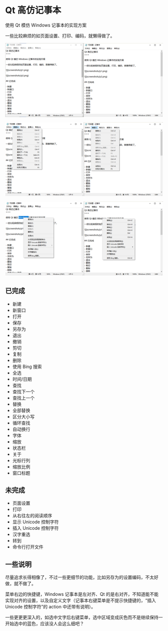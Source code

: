 Qt 高仿记事本
===

使用 Qt 模仿 Windows 记事本的实现方案

一些比较麻烦的如页面设置、打印、编码，就懒得做了。

![](screenshots/p1.png)

![](screenshots/p2.png)

![](screenshots/p3.png)


## 已完成

- 新建
- 新窗口
- 打开
- 保存
- 另存为
- 退出
- 撤销
- 剪切
- 复制
- 删除
- 使用 Bing 搜索
- 全选
- 时间/日期
- 查找
- 查找下一个
- 查找上一个
- 替换
- 全部替换
- 区分大小写
- 循环查找
- 自动换行
- 字体
- 缩放
- 状态栏
- 关于
- 光标行列
- 缩放比例
- 窗口标题



## 未完成

- 页面设置
- 打印
- 从右往左的阅读顺序
- 显示 Unicode 控制字符
- 插入 Unicode 控制字符
- 汉字重选
- 转到
- 命令行打开文件



## 一些说明

尽量追求长得相像了，不过一些更细节的功能，比如另存为的设置编码，不太好做，就不做了。

菜单右边的快捷键，Windows 记事本是左对齐、Qt 的是右对齐，不知道能不能实现对齐的设置，以及自定义文字（记事本右键菜单是不提示快捷键的，“插入 Unicode 控制字符”的 action 中还带有说明）。

一些更更更深入的，如选中文字后右键菜单，选中区域变成灰色而不是继续保持一开始选中的蓝色，应该没人会这么细吧？

